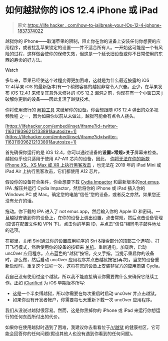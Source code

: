 # 如何越狱你的 iOS 12.4 iPhone 或 iPad

> 原文:[https://life hacker . com/how-to-jailbreak-your-IOs-12-4-iphone-1837374022](https://lifehacker.com/how-to-jailbreak-your-ios-12-4-iphone-1837374022)

越狱你的 iPhone——取消苹果的限制，阻止你在你的设备上安装任何你想要的应用程序，或者扰乱苹果锁定的设置——并不适合所有人。一开始这可能是一个有风险的过程，这样做会使你的保修失效，但这是一个延长旧设备或你不日常使用的东西的寿命的好方法。

Watch

多年来，苹果已经使这个过程变得更加困难，这就是为什么最近披露的 iOS 12.4(苹果 iOS 的最新版本)有一个稍微容易的越狱非常令人兴奋。至少，在苹果发布 iOS 12.4.1 来修复其意外未修补的 iOS 12.2 漏洞之前，你现在有一个小窗口来 j 破解你更新的设备——因此复活了越狱技术。

你将使用流行的 [解锁工具](https://github.com/pwn20wndstuff/Undecimus) 来破解你的设备。你会想跟随 iOS 12.4 弹出的众多视频教程 之一，因为如果你以前从未做过，越狱可能会有点令人挠头。

 [https://lifehacker.com/embed/inset/iframe?id=twitter-1163119396212133891&autosize=1](https://lifehacker.com/embed/inset/iframe?id=twitter-1163119396212133891&autosize=1) 

首先确保你运行的是 iOS 12.4，你可以通过设备的**设置>常规>关于**屏幕来检查。越狱似乎也只适用于使用 A7-A11 芯片的设备，因此， [你将无法在你的新款 iPhone XS、XS Max 或 XR 上执行黑客攻击](https://besttechinfo.com/ios-12.4-jailbreak-a12/) ，也无法在 2019 年的 iPad Mini 或 iPad Air 上执行黑客攻击，它们都使用 A12 芯片。

假设你的设备符合条件，你会想要下载 [Cydia Impactor](http://www.cydiaimpactor.com) 和最新版本的[not emus](https://github.com/pwn20wndstuff/Undecimus/releases). IPA .解压并运行 Cydia Impactor，然后将你的 iPhone 或 iPad 插入你的 Windows PC 或 Mac。确定您的电脑“信任”您的设备，或者反之亦然，如果您还没有允许的话。

拖动。你下载的 IPA 进入了 not emus app，然后输入你的 Apple ID 和密码。一旦越狱安装到你的设备上，在你的设备上调出设置，点击常规，然后点击设备管理(应该在配置文件和 VPN 下)。点击你的苹果 ID，并点击“信任”相同电子邮件地址的选项。

在那里，关闭 Siri(通过你的设置应用程序的 Siri &搜索部分的顶部三个选项)，打开飞行模式，然后使用你的设备的按钮来 [关机](https://lifehacker.com/how-to-shut-down-an-unresponsive-iphone-1836189989)。重新通电。加载后，启动 unc0ver 应用程序。点击蓝色的“越狱”按钮。交叉手指。当提示重启你的设备时，那么做，然后启动 unc0ver 应用程序并点击越狱按钮(再次)。当您的设备重新启动时，重复这个过程一次，这将在您的设备上安装非官方的应用商店 Cydia。

我自己没有使用过这个越狱，所以我不能直接确认你需要做什么来确保它继续工作。正如 [iClarified](https://www.iclarified.com/69692/how-to-jailbreak-your-iphone-on-ios-12-1212-using-unc0ver-windows) 为 iOS 早期版本所写:

*   这是一个半束缚越狱，所以你需要在每次重启时启动 unc0ver 并点击越狱。
*   如果你没有开发者帐户，你需要每七天重新下载一次 unc0ver 应用程序。

我们从没说过越狱很容易。然而，这是你黑掉你的 iPhone 或 iPad 来运行你想运行的任何东西所付出的代价。

如果你在使用越狱时遇到了困难，我建议你去看看位于[/r/越狱](https://www.reddit.com/r/jailbreak/) 的健康社区，它可能会回答你的任何问题(假设其他人也没有遇到你看到的任何问题)。